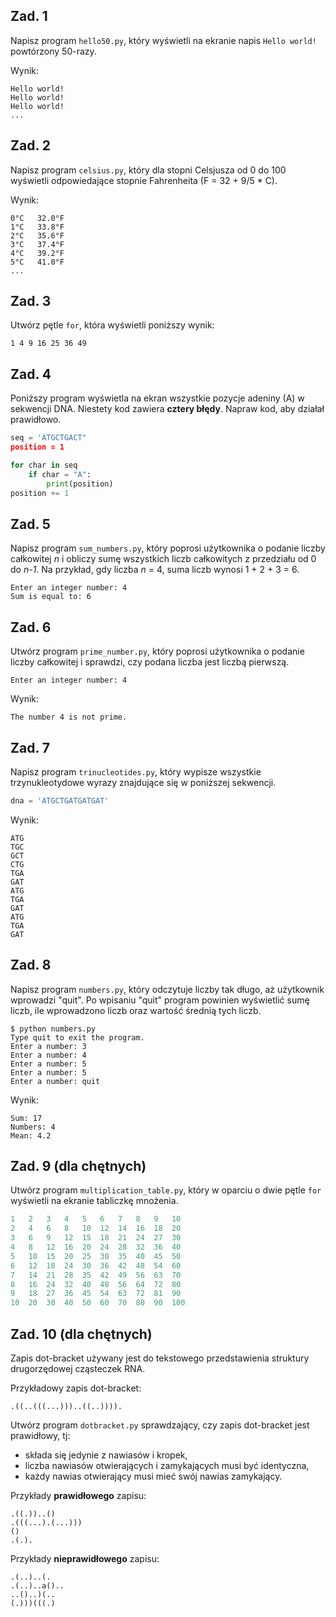 ## Zad. 1
Napisz program `hello50.py`, który wyświetli na ekranie napis `Hello world!` powtórzony 50-razy.

Wynik:

```
Hello world!
Hello world!
Hello world!
...
```


## Zad. 2
Napisz program `celsius.py`, który dla stopni Celsjusza od 0 do 100 wyświetli odpowiedające stopnie Fahrenheita (F = 32 + 9/5 * C).

Wynik:

```
0°C   32.0°F
1°C   33.8°F
2°C   35.6°F
3°C   37.4°F
4°C   39.2°F
5°C   41.0°F
...
```


## Zad. 3
Utwórz pętle `for`, która wyświetli poniższy wynik:

```
1 4 9 16 25 36 49
```


## Zad. 4
Poniższy program wyświetla na ekran wszystkie pozycje adeniny (A) w sekwencji DNA. Niestety kod zawiera **cztery błędy**. Napraw kod, aby działał prawidłowo.

```python
seq = 'ATGCTGACT"
position = 1

for char in seq
    if char = "A":
        print(position)
position += 1
```


## Zad. 5
Napisz program `sum_numbers.py`, który poprosi użytkownika o podanie liczby całkowitej *n* i obliczy sumę wszystkich liczb całkowitych z przedziału od 0 do *n-1*. Na przykład, gdy liczba *n* = 4, suma liczb wynosi 1 + 2 + 3 = 6.

```
Enter an integer number: 4
Sum is equal to: 6
```


## Zad. 6
Utwórz program `prime_number.py`, który poprosi użytkownika o podanie liczby całkowitej i sprawdzi, czy podana liczba jest liczbą pierwszą.

```
Enter an integer number: 4
```

Wynik:

```
The number 4 is not prime.
```


## Zad. 7
Napisz program `trinucleotides.py`, który wypisze wszystkie trzynukleotydowe wyrazy znajdujące się w poniższej sekwencji.

```python
dna = 'ATGCTGATGATGAT'
```

Wynik:

```
ATG
TGC
GCT
CTG
TGA
GAT
ATG
TGA
GAT
ATG
TGA
GAT
```


## Zad. 8
Napisz program `numbers.py`, który odczytuje liczby tak długo, aż użytkownik wprowadzi "quit". Po wpisaniu "quit" program powinien wyświetlić sumę liczb, ile wprowadzono liczb oraz wartość średnią tych liczb.

```
$ python numbers.py
Type quit to exit the program.
Enter a number: 3
Enter a number: 4
Enter a number: 5
Enter a number: 5
Enter a number: quit
```

Wynik:

```
Sum: 17
Numbers: 4
Mean: 4.2
```


## Zad. 9 (dla chętnych)
Utwórz program `multiplication_table.py`, który w oparciu o dwie pętle `for` wyświetli na ekranie tabliczkę mnożenia.

```python
1   2   3   4   5   6   7   8   9   10  
2   4   6   8   10  12  14  16  18  20  
3   6   9   12  15  18  21  24  27  30  
4   8   12  16  20  24  28  32  36  40  
5   10  15  20  25  30  35  40  45  50  
6   12  18  24  30  36  42  48  54  60  
7   14  21  28  35  42  49  56  63  70  
8   16  24  32  40  48  56  64  72  80  
9   18  27  36  45  54  63  72  81  90  
10  20  30  40  50  60  70  80  90  100
```


## Zad. 10 (dla chętnych)
Zapis dot-bracket używany jest do tekstowego przedstawienia struktury drugorzędowej cząsteczek RNA.

Przykładowy zapis dot-bracket:

```
.((..(((...)))..((..)))).
```

Utwórz program `dotbracket.py` sprawdzający, czy zapis dot-bracket jest prawidłowy, tj:

* składa się jedynie z nawiasów i kropek,
* liczba nawiasów otwierających i zamykających musi być identyczna,
* każdy nawias otwierający musi mieć swój nawias zamykający.

Przykłady **prawidłowego** zapisu:

```
.((.))..()
.(((...).(...)))
()
.(.).
```

Przykłady **nieprawidłowego** zapisu:

```
.(..)..(.
.(..)..a()..
..()..)(..
(.)))(((.)
```
